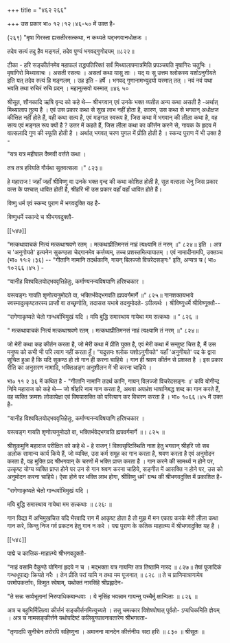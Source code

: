 +++
title = "४६२ २६६"

+++
उस प्रकार भा० १२।१२।४६-५० में उक्त है- 

(२६९) "मृषा गिरस्ता ह्यसतीरसत्कथा, न कथ्यते यद्भगवानधोक्षजः । 

तदेव सत्यं तदु हैव मङ्गलं, तदेव पुण्यं भगवद्गुणोदयम् ॥८२२॥ 

टीका - हरि सङ्कीर्तनमेव महाफलं तद्ध्यतिरिक्तं सर्वं मिथ्यालापमात्रमिति प्रपञ्चयति मृषागिरः चतुभिः । मृषागिरो मिथ्यावाचः । असती रसत्यः । असतां कथा यासु ताः । यद् यः सु उत्तम श्लोकस्य यशोऽनुगीयते इति यत् तदेव रुत्यं हि मङ्गलम् । उह इति - हर्षे । भगवद् गुणानामभ्युदयो यस्मात् तत् । नवं नवं यथा भवति तथा रुचिरं रुचि प्रदन् । महानुत्सवो यस्मात् ॥४६ ५० 

श्रीसूत, शौनकादि ऋषि वृन्द को कहे थे— श्रीभगवान् एवं उनके भक्त व्यतीत अन्य कथा असती है -अर्थात् मिथ्यालाप तुल्य है । एवं उस प्रकार कथा से सुख लाभ नहीं होता है, कारण, उस कथा से भगवान् अधोक्षज कीत्तित नहीं होते हैं, वही कथा सत्य है, एवं मङ्गल स्वरूप है, जिस कथा में भगवान् की लीला कथा है, वह सत्य एवं मङ्गल रूप क्यों है ? उत्तर में कहते हैं, जिस लीला कथा का कीर्त्तन करने से, गायक के हृदय में वात्सलादि गुण की स्फूति होती है । अर्थात् भगवत् चरण युगल में प्रीति होती है । स्कन्द पुराण में भी उक्त है - 

"यत्र यत्र महीपाल वैष्णवी वर्त्तते कथा । 

तत्र तत्र हरियति गौर्यथा सुतवत्सला ।" ८२३॥ 

हे महाराज ! जहाँ जहाँ श्रीविष्णु वा उनके भक्त वृन्द की कथा कोशित होती है, सुत वत्सला धेनु जिस प्रकार वत्स के पश्चात् धावित होती है, श्रीहरि भी उस प्रकार वहाँ वहाँ धावित होते हैं। 

विष्णु धर्म एवं स्कन्द पुराण में भगवदुक्ति यह है- 



विष्णुधर्मे स्कान्दे च श्रीभगवदुक्तौ- 

[[५४७]]

"मत्कथावाचकं नित्यं मत्कथाश्रवणे रतम् । मत्कथाप्रीतिमनसं नाहं त्यक्ष्यामि तं नरम् ॥" ८२४॥ इति । अत्र च 'अनुगोयते' इत्यनेन सुकण्ठता चेद्गानमेव कर्त्तव्यम्, तच्च प्रशस्तमित्यायातम् । एवं नामादीनामपि, उक्तञ्च (भा० ११ः२।३६) -- "गीतानि नामानि तदर्थकानि, गायन् बिलज्जो विचरेदसङ्गः" इति, अन्यत्र च ( भा० १०२६६।४५ ) - 

“यानीह विश्वविलयोद्भववृत्तिहेतुः, कर्माण्यनन्यविषयाणि हरिश्चकार । 

यस्त्वङ्गः गायति शृणोत्यनुमोदते वा, भक्तिर्भवेद्भगवति ह्यपवर्गमार्गे ॥” ८२५॥ गानशक्तयभावे स्वस्मादुत्कृष्टतरस्य प्राप्तौ वा तच्छृणोति, तदासत्त यभाबे तदनुमोदते- ऽपीत्यर्थः । श्रीविष्णुधर्मे श्रीविष्णूक्तौ-- 

“रागेणाकृष्यते चेतो गान्धर्वाभिमुखं यदि । मयि बुद्धि समास्थाय गायेथा मम सत्कथाः ॥ ” ८२६ ॥ 

" मत्कथावाचकं नित्यं मत्कथाश्रवणे रतम् । मत्कथाप्रीतिमनसं नाहं त्यक्ष्यामि तं नरम् ॥" ८२४॥ 

जो मेरी कथा कह कीर्तन करता है, जो मेरी कथा में प्रीति युक्त है, एवं मेरी कथा में सन्तुष्ट चित्त है, मैं उस मनुष्य को कभी भी परि त्याग नहीं करता हूँ। “यदुत्तमः श्लोक यशोऽनुगीयते" यहाँ 'अनुगीयते' पद के द्वारा सूचित हुआ है कि यदि सुकण्ठ हो तो गान ही करना चाहिये । गान ही श्रवण कीर्तन से प्रशस्त है । इस प्रकार रीति का अनुसरण नामादि, भक्तिअङ्ग अनुशीलन में भी करना चाहिये । 

भा० ११ २ ३६ में कथित है - "गीतानि नामानि तदर्थ कानि, गायन् विलज्जो विचरेदसङ्गः ॥' कवि योगीन्द्र निमि महाराज को कहे थे— जो श्रीहरि नाम गान करता है, अथवा अपभ्रंश भाषानिबद्ध शब्द का गान करते हैं, वह व्यक्ति क्रमशः लोकापेक्षा एवं विषयासक्ति को परित्याग कर विचरण करता है । भा० १०६६।४५ में उक्त है- 

"यानीह विश्वविलयोद्भववृत्तिहेतुः, कर्माण्यनन्यविषयाणि हरिश्चकार । 

यस्त्वङ्ग गायति शृणोत्यनुमोदते वा, भक्तिर्भवेद्भगवति ह्यपवर्गमार्गे ॥। ८२५ ॥ 

श्रीशुकमुनि महाराज परीक्षित को कहे थे - हे राजन् ! विश्वसृष्टिस्थिति नाश हेतु भगवान् श्रीहरि जो सब अलोक सामान्य कार्य किये हैं, जो व्यक्ति, उस कर्म समूह का गान करता है, श्रवण करता है एवं अनुमोदन करता है, वह मुक्ति प्रद श्रीभगवान् के चरणों में भक्ति प्राप्त करता है । गान करने की सामर्थ्य न होने पर, उत्कृष्ट योग्य व्यक्ति प्राप्त होने पर उन से गान श्रवण करना चाहिये, सङ्गीत में आसक्ति न होने पर, उस को अनुमोदन करना चाहिये। ऐसा होने पर भक्ति लाभ होगा, श्रीविष्णु धर्म' ग्रन्थ की श्रीभगवदुक्ति में प्रकाशित है- 

"रागेणाकृष्यते चेतो गान्धर्वाभिमुखं यदि । 

मयि बुद्धि समास्थाय गायेथा मम सत्कथाः ॥ ८२६ः ॥ 

गान विद्या में अभिमुखचित्त यदि भैरवादि राग में आकृष्ट होता है तो मुझ में मन एकाग्र करके मेरी लीला कथा गान करे, किन्तु निज गर्व प्रकटन हेतु गान न करे । पद्म पुराण के कतिक माहात्म्य में श्रीभगवदुक्ति यह है । 

[[५४८]] 

पाद्मे च कात्तिक-माहात्म्ये श्रीभगवदुक्तौ- 



"नाहं वसामि वैकुण्ठे योगिनां हृदये न च । मद्भक्ता यत्र गायन्ति तत्र तिष्ठामि नारद ॥ ८२७॥ तेषां पूजादिकं गन्धधूपाद्यः क्रियते नरैः । तेन प्रीति परां यामि न तथा मम पूजनात् ॥ ८२८ ॥ ते च प्राणिमात्राणामेव परमोपकर्त्तारः, किमुत स्वेषाम्, यथोक्तं नारसिंहे श्रीप्रह्लादेन- 

"ते सन्नः सर्व्वभूतानां निरुपाधिकबान्धवाः । ये नृसिंह भवन्नाम गायन्तु यच्चैर्मु क्षान्विताः ॥ ८२६ ॥ 

अत्र च बहुभिर्मिलित्वा कीर्त्तनं सङ्कीर्त्तनमित्युच्यते । तत्तु चमत्कार विशेषपोषात् पूर्वतो- ऽप्यधिकमिति ज्ञेयम् । अत्र च नामसङ्कीर्त्तने यथोपदिष्टं कलियुगपावनावतारेण श्रीभगवता- 

"तृणादपि सुनीचेन तरोरपि सहिष्णुना । अमानना मानदेन कीर्त्तनीयः सदा हरिः ॥ ८३० ॥ श्रीसूतः ॥ 
